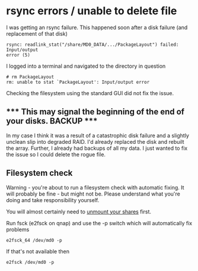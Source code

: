 # rsync errors / unable to delete file

I was getting an rsync failure. This happened soon after a disk failure (and
replacement of that disk)

```
rsync: readlink_stat("/share/MD0_DATA/.../PackageLayout") failed: Input/output
error (5)
```

I logged into a terminal and navigated to the directory in question

```
# rm PackageLayout
rm: unable to stat `PackageLayout': Input/output error
```

Checking the filesystem using the standard GUI did not fix the issue.

## *** This may signal the beginning of the end of your disks. BACKUP ***

In my case I think it was a result of a catastrophic disk failure and a slightly
unclean slip into degraded RAID. I'd already replaced the disk and rebuilt the
array. Further, I already had backups of all my data. I just wanted to fix the
issue so I could delete the rogue file.

## Filesystem check

Warning - you're about to run a filesystem check with automatic fixing. It will
probably be fine - but might not be. Please understand what you're doing and
take responsibility yourself.

You will almost certainly need to [unmount your shares](unmount-share.md) first.

Run fsck (e2fsck on qnap) and use the -p switch which will automatically fix
problems

```
e2fsck_64 /dev/md0 -p
```

If that's not available then 
```
e2fsck /dev/md0 -p
```
